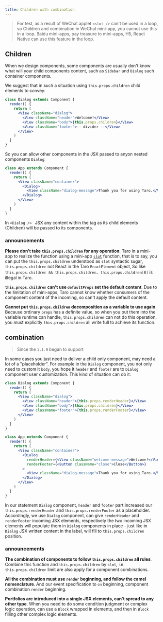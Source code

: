 ```yaml
---
title: Children with combination
---
```


> For test, as a result of WeChat applet `<slot />` can't be used in a loop, so Children and combination in WeChat mini-app, you cannot use this in a loop. Baidu mini-apps, pay treasure to mini-apps, H5, React Native can use this feature in the loop.

## Children

When we design components, some components are usually don't know what will your child components content, such as `Sidebar` and `Dialog` such container components.

We suggest that in such a situation using `this.props.children` child elements to convey:

```jsx
class Dialog extends Component {
  render() {
    return (
      <View className="dialog">
        <View className="header">Welcome!</View>
        <View className="body">{this.props.children}</View>
        <View className="footer">-- divider --</View>
      </View>
    )
  }
}
```

So you can allow other components in the JSX passed to anyon nested components `Dialog`:

```jsx
class App extends Component {
  render() {
    return (
      <View className="container">
        <Dialog>
          <View className="dialog-message">Thank you for using Taro.</View>
        </Dialog>
      </View>
    )
  }
}
```

In `<Dialog /> ` JSX any content within the tag as its child elements (Children) will be passed to its components.

### announcements

**Please don't take `this.props.children` for any operation**. Taro in a mini-app to realize the function using a mini-app [`slot`](https://developers.weixin.qq.com/miniprogram/dev/framework/custom-component/wxml-wxss.html) function, that is to say, you can put the `this.props.children` understood as `slot` syntactic sugar, `this.props.children` not React in the Taro `ReactElement` object, So like `this.props.children && this.props.children`、`this.props.children[0]` is illegal in Taro.

**`this.props.children` can't use `defaultProps` set the default content**. Due to the limitation of mini-apps, Taro cannot know whether consumers of the component content of the incoming, so can't apply the default content.

**Cannot put `this.props.children` decomposition as a variable to use again**. Because ordinary `props` has a definite value, so when you put them into the variable runtime can handle, `this.props.children` can not do this operation, you must explicitly `this.props.children` all write full to achieve its function.

## combination

> Since the `1.1.9` began to support

In some cases you just need to deliver a child only component, may need a lot of a "placeholder". For example in the `Dialog` component, you not only need to custom it `body`, you hope it `header` and `footer` are to `Dialog` component user customization. This kind of situation can do it:

```jsx
class Dialog extends Component {
  render() {
    return (
      <View className="dialog">
        <View className="header">{this.props.renderHeader}</View>
        <View className="body">{this.props.children}</View>
        <View className="footer">{this.props.renderFooter}</View>
      </View>
    )
  }
}

class App extends Component {
  render() {
    return (
      <View className="container">
        <Dialog
          renderHeader={<View className="welcome-message">Welcome!</View>}
          renderFooter={<Button className="close">Close</Button>}
        >
          <View className="dialog-message">Thank you for using Taro.</View>
        </Dialog>
      </View>
    )
  }
}
```

In our statement `Dialog` component, `header` and `footer` part increased our `this.props.renderHeader` and `this.props.renderFooter` as a placeholder. Accordingly, we use `Dialog` component, can give `renderHeader` and `renderFooter` incoming JSX elements, respectively the two incoming JSX elements will populate them in `Dialog` components in place - just like in `Dialog` JSX written content in the label, will fill to `this.props.children` position.

### announcements

**The combination of components to follow `this.props.children` all rules**. Combine this function and `this.props.children` by `slot`, i.e. `this.props.children` limit are also apply for a component combinations.

**All the combination must use `render` beginning, and follow the camel nomenclature**. And our event specification to `on` beginning, component combination `render` beginning.

**Portfolios are introduced into a single JSX elements, can't spread to any other type**. When you need to do some condition judgment or complex logic operation, can use a `Block` wrapped in elements, and then in `Block` filling other complex logic elements.
